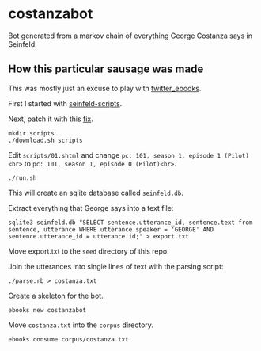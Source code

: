 # costanzabot

Bot generated from a markov chain of everything George Costanza says in Seinfeld.

## How this particular sausage was made

This was mostly just an excuse to play with [twitter_ebooks](https://github.com/mispy/twitter_ebooks).

First I started with [seinfeld-scripts](https://github.com/colinpollock/seinfeld-scripts).

Next, patch it with this [fix](https://github.com/cschep/seinfeld-scripts/blob/d34dd1deac1b71c760f59bf810494b51e5b87042/download.sh).

```
mkdir scripts
./download.sh scripts
```

Edit `scripts/01.shtml` and change `pc: 101, season 1, episode 1 (Pilot)<br>` to `pc: 101, season 1, episode 0 (Pilot)<br>`.

```
./run.sh
```

This will create an sqlite database called `seinfeld.db`.

Extract everything that George says into a text file:

```
sqlite3 seinfeld.db "SELECT sentence.utterance_id, sentence.text from sentence, utterance WHERE utterance.speaker = 'GEORGE' AND sentence.utterance_id = utterance.id;" > export.txt
```

Move export.txt to the `seed` directory of this repo.

Join the utterances into single lines of text with the parsing script:

`./parse.rb > costanza.txt`

Create a skeleton for the bot.

`ebooks new costanzabot`

Move `costanza.txt` into the `corpus` directory.

```
ebooks consume corpus/costanza.txt
```